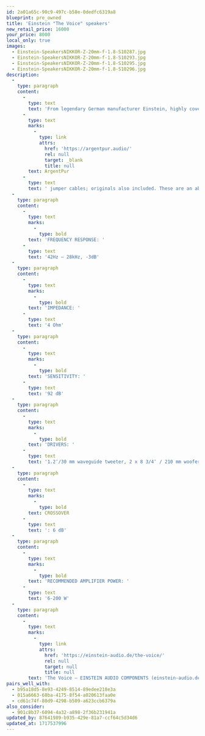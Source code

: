 ```yaml
---
id: 2a01a65c-90c9-497c-b58e-0dedfc6319a8
blueprint: pre_owned
title: 'Einstein "The Voice" speakers'
new_retail_price: 16000
your_price: 8000
local_only: true
images:
  - Einstein-SpeakersNIKKOR-Z-20mm-f-1.8-S10287.jpg
  - Einstein-SpeakersNIKKOR-Z-20mm-f-1.8-S10293.jpg
  - Einstein-SpeakersNIKKOR-Z-20mm-f-1.8-S10295.jpg
  - Einstein-SpeakersNIKKOR-Z-20mm-f-1.8-S10296.jpg
description:
  -
    type: paragraph
    content:
      -
        type: text
        text: 'From legendary German manufacturer Einstein, highly coveted by discerning audiophiles looking for endgame equipment that coneys the life of the music, an extremely rare pair of "The Voice" speakers. In superb condition. Custom '
      -
        type: text
        marks:
          -
            type: link
            attrs:
              href: 'https://argentpur.audio/'
              rel: null
              target: _blank
              title: null
        text: ArgentPur
      -
        type: text
        text: ' jumper cables; originals also included. These are an absolute steal at this price.'
  -
    type: paragraph
    content:
      -
        type: text
        marks:
          -
            type: bold
        text: 'FREQUENCY RESPONSE: '
      -
        type: text
        text: '42Hz – 28kHz, -3dB'
  -
    type: paragraph
    content:
      -
        type: text
        marks:
          -
            type: bold
        text: 'IMPEDANCE: '
      -
        type: text
        text: '4 Ohm'
  -
    type: paragraph
    content:
      -
        type: text
        marks:
          -
            type: bold
        text: 'SENSITIVITY: '
      -
        type: text
        text: '92 dB'
  -
    type: paragraph
    content:
      -
        type: text
        marks:
          -
            type: bold
        text: 'DRIVERS: '
      -
        type: text
        text: '1.2″/30 mm waveguide tweeter, 2 x 8 3/4″ / 210 mm woofers/midrange drivers'
  -
    type: paragraph
    content:
      -
        type: text
        marks:
          -
            type: bold
        text: CROSSOVER
      -
        type: text
        text: ': 6 dB'
  -
    type: paragraph
    content:
      -
        type: text
        marks:
          -
            type: bold
        text: 'RECOMMENDED AMPLIFIER POWER: '
      -
        type: text
        text: '6-200 W'
  -
    type: paragraph
    content:
      -
        type: text
        marks:
          -
            type: link
            attrs:
              href: 'https://einstein-audio.de/the-voice/'
              rel: null
              target: null
              title: null
        text: 'The Voice – EINSTEIN AUDIO COMPONENTS (einstein-audio.de)'
pairs_well_with:
  - b95a18d5-8e93-4249-8514-89edee218e3a
  - 015a6663-68ba-4175-8f54-a020613faa0e
  - cd61c74f-80d9-4298-b509-a623ccb6379a
also_consider:
  - 901c8b37-6094-4a32-a898-2f36b231941a
updated_by: 87641989-b935-429e-81a7-ccf64c5d34d6
updated_at: 1717537996
---
```


